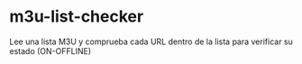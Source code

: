 # m3u-list-checker
Lee una lista M3U y comprueba cada URL dentro de la lista para verificar su estado (ON-OFFLINE)
